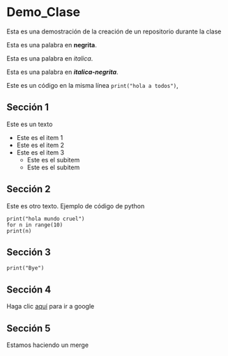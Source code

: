 # Demo_Clase

Esta es una demostración de la creación de un repositorio durante la clase

Esta es una palabra en **negrita**.

Esta es una palabra en *italica*.

Esta es una palabra en ***italica-negrita***.

Este es un código en la misma línea `print("hola a todos")`,

## Sección 1

Este es un texto

* Este es el item 1
* Este es el item 2
* Este es el item 3
  * Este es el subitem
  * Este es el subitem

## Sección 2

Este es otro texto. Ejemplo de código de python

    print("hola mundo cruel")
    for n in range(10)
    print(n)

## Sección 3

    print("Bye")
    
## Sección 4

Haga clic [aquí](https://google.com) para ir a google

## Sección 5

Estamos haciendo un merge

